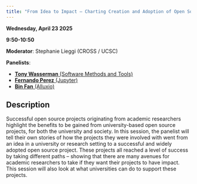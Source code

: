 ```yaml
---
title: "From Idea to Impact — Charting Creation and Adoption of Open Source Coming from Academia"
---
```


**Wednesday, April 23 2025**

**9:50-10:50**

**Moderator**: Stephanie Lieggi (CROSS / UCSC)

**Panelists**:

- [**Tony Wasserman** (Software Methods and Tools)](../speakers/tony-wasserman.md)
- [**Fernando Perez** (Jupyter)](../speakers/fernando-perez.md)
- [**Bin Fan** (Alluxio)](../speakers/bin-fan.md)

## Description

Successful open source projects originating from academic researchers highlight the benefits to be gained from university-based open source projects, for both the university and society. In this session, the panelist will tell their own stories of how the projects they were involved with went from an idea in a university or research setting to a successful and widely adopted open source project. These projects all reached a level of success by taking different paths – showing that there are many avenues for academic researchers to take if they want their projects to have impact.  This session will also look at what universities can do to support these projects.
